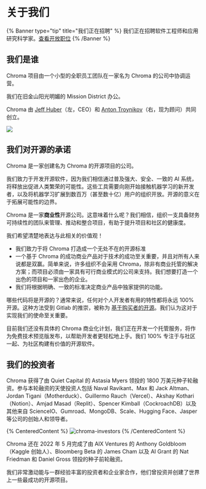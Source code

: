 # 关于我们

{% Banner type="tip" title="我们正在招聘" %}
我们正在招聘软件工程师和应用研究科学家。[查看开放职位](https://careers.trychroma.com/)
{% /Banner %}

## 我们是谁

Chroma 项目由一个小型的全职员工团队在一家名为 Chroma 的公司中协调运营。

我们在旧金山阳光明媚的 Mission District 办公。

Chroma 由 [Jeff Huber](https://twitter.com/jeffreyhuber)（左，CEO）和 [Anton Troynikov](https://twitter.com/atroyn)（右，现为顾问）共同创立。

![](/team.JPG)

## 我们对开源的承诺

Chroma 是一家创建名为 Chroma 的开源项目的公司。

我们致力于开发开源软件，因为我们相信通过普及强大、安全、一致的 AI 系统，将释放出促进人类繁荣的可能性。这些工具需要向刚开始接触机器学习的新开发者，以及将机器学习扩展到数百万（甚至数十亿）用户的组织开放。开源的意义在于拓展可能性的边界。

Chroma 是一家**商业性**开源公司。这意味着什么呢？我们相信，组织一支具备财务可持续性的团队来管理、推动和整合项目，有助于提升项目和社区的健康度。

我们希望清楚地表达与此相关的价值观！

- 我们致力于将 Chroma 打造成一个无处不在的开源标准
- 一个基于 Chroma 的成功商业产品对于技术的成功至关重要，并且对所有人来说都是双赢。简单来说，许多组织不会采用 Chroma，除非有商业托管的解决方案；而项目必须由一家具有可行商业模式的公司来支持。我们想要打造一个出色的项目和一家出色的企业。
- 我们将根据明确、一致的标准决定商业产品中独家提供的功能。

哪些代码将是开源的？通常来说，任何对个人开发者有用的特性都将永远 100% 开源。这种方法受到 Gitlab 的推崇，被称为 [基于购买者的开源](https://about.gitlab.com/company/stewardship/)。我们认为这对于实现我们的使命至关重要。

目前我们还没有具体的 Chroma 商业化计划，我们正在开发一个托管服务，将作为免费技术预览版发布，以帮助开发者更轻松地上手。我们 100% 专注于与社区一起、为社区构建有价值的开源软件。

## 我们的投资者

Chroma 获得了由 Quiet Capital 的 Astasia Myers 领投的 1800 万美元种子轮融资。参与本轮融资的天使投资人包括 Naval Ravikant、Max 和 Jack Altman、Jordan Tigani（Motherduck）、Guillermo Rauch（Vercel）、Akshay Kothari（Notion）、Amjad Masad（Replit）、Spencer Kimball（CockroachDB）以及其他来自 ScienceIO、Gumroad、MongoDB、Scale、Hugging Face、Jasper 等公司的创始人和领导者。

{% CenteredContent %}
![chroma-investors](/investors.png)
{% /CenteredContent %}

Chroma 还在 2022 年 5 月完成了由 AIX Ventures 的 Anthony Goldbloom（Kaggle 创始人）、Bloomberg Beta 的 James Cham 以及 AI Grant 的 Nat Friedman 和 Daniel Gross 领投的种子前轮融资。

我们非常激动能与一群经验丰富的投资者和企业家合作，他们曾投资并创建了世界上一些最成功的开源项目。